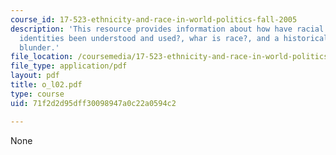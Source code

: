 ```yaml
---
course_id: 17-523-ethnicity-and-race-in-world-politics-fall-2005
description: 'This resource provides information about how have racial and ethnic
  identities been understood and used?, whar is race?, and a historical case: blumenbach''s
  blunder.'
file_location: /coursemedia/17-523-ethnicity-and-race-in-world-politics-fall-2005/71f2d2d95dff30098947a0c22a0594c2_o_l02.pdf
file_type: application/pdf
layout: pdf
title: o_l02.pdf
type: course
uid: 71f2d2d95dff30098947a0c22a0594c2

---
```

None